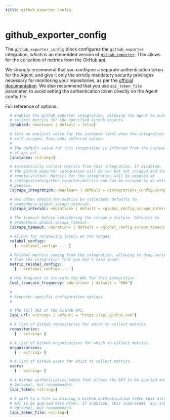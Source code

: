 ```yaml
---
title: github_exporter_config
---
```


# github_exporter_config

The `github_exporter_config` block configures the `github_exporter` integration,
which is an embedded version of
[`github_exporter`](https://github.com/infinityworks/github-exporter). This allows for the collection of metrics from the GitHub api.

We strongly recommend that you configure a separate authentication token for the Agent, and give it only the strictly mandatory
security privileges necessary for monitoring your repositories, as per the [official documentation](https://docs.github.com/en/rest/reference/permissions-required-for-github-apps).
We also recommend that you use `api_token_file` parameter, to avoid setting the authentication token directly on the Agent config file.

Full reference of options:

```yaml
  # Enables the github_exporter integration, allowing the Agent to automatically
  # collect metrics for the specified GitHub objects.
  [enabled: <boolean> | default = false]

  # Sets an explicit value for the instance label when the integration is
  # self-scraped. Overrides inferred values.
  #
  # The default value for this integration is inferred from the hostname portion
  # of api_url.
  [instance: <string>]

  # Automatically collect metrics from this integration. If disabled,
  # the github_exporter integration will be run but not scraped and thus not
  # remote-written. Metrics for the integration will be exposed at
  # /integrations/github_exporter/metrics and can be scraped by an external
  # process.
  [scrape_integration: <boolean> | default = <integrations_config.scrape_integrations>]

  # How often should the metrics be collected? Defaults to
  # prometheus.global.scrape_interval.
  [scrape_interval: <duration> | default = <global_config.scrape_interval>]

  # The timeout before considering the scrape a failure. Defaults to
  # prometheus.global.scrape_timeout.
  [scrape_timeout: <duration> | default = <global_config.scrape_timeout>]

  # Allows for relabeling labels on the target.
  relabel_configs:
    [- <relabel_config> ... ]

  # Relabel metrics coming from the integration, allowing to drop series
  # from the integration that you don't care about.
  metric_relabel_configs:
    [ - <relabel_config> ... ]

  # How frequent to truncate the WAL for this integration.
  [wal_truncate_frequency: <duration> | default = "60m"]

  #
  # Exporter-specific configuration options
  #

  # The full URI of the GitHub API.
  [api_url: <string> | default = "https://api.github.com"]

  # A list of GitHub repositories for which to collect metrics.
  repositories:
    [ - <string> ]

  # A list of GitHub organizations for which to collect metrics.
  organizations:
    [ - <string> ]

  # A list of GitHub users for which to collect metrics.
  users:
    [ - <string> ]

  # A GitHub authentication token that allows the API to be queried more often.
  # Optional, but recommended.
  [api_token: <string>]

  # A path to a file containing a GitHub authentication token that allows the
  # API to be queried more often. If supplied, this supersedes `api_token`
  # Optional, but recommended.
  [api_token_file: <string>]
```

